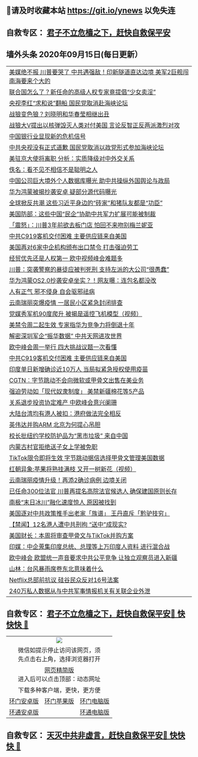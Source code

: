 ## 📩请及时收藏本站 https://git.io/ynews 以免失连</a>
## 自救专区： [君子不立危樯之下，赶快自救保平安 ](https://github.com/pwgy/td/blob/master/README.md)

## 墙外头条 2020年09月15日(每日更新）</a>

 <table>
<tr><td colspan="2" align="left"><a href="https://xdkiug.azureedge.net/?name=c1223607&key=krgexxuardvhjliu&from=gy2">美媒绝不报 川普要哭了 中共遇强敌！印新隧道直达边境 美军2巨舰闯南海要来个大的</a></td></tr>
<tr><td colspan="2" align="left"><a href="https://xdkiug.azureedge.net/?name=c1223670&key=krgexxuardvhjliu&from=gy2">联合国怎么了？新任命的高级人权专家竟提倡“少女卖淫”</a></td></tr>
<tr><td colspan="2" align="left"><a href="https://xdkiug.azureedge.net/?name=c1223605&key=krgexxuardvhjliu&from=gy2">央视李红“求和说”翻船 国民党取消赴海峡论坛</a></td></tr>
<tr><td colspan="2" align="left"><a href="https://xdkiug.azureedge.net/?name=c1223612&key=krgexxuardvhjliu&from=gy2">战狼变色狼？刘晓明和华春莹相继出丑</a></td></tr>
<tr><td colspan="2" align="left"><a href="https://xdkiug.azureedge.net/?name=c1223609&key=krgexxuardvhjliu&from=gy2">战狼大V提出以核弹毁灭人类对付美国 言论反智正反两派激烈对攻</a></td></tr>
<tr><td colspan="2" align="left"><a href="https://xdkiug.azureedge.net/?name=c1223613&key=krgexxuardvhjliu&from=gy2">中国银行业显现新的危机信号</a></td></tr>
<tr><td colspan="2" align="left"><a href="https://xdkiug.azureedge.net/?name=c1223642&key=krgexxuardvhjliu&from=gy2">中共央视没有正式道歉 国民党取消以政党形式参加海峡论坛</a></td></tr>
<tr><td colspan="2" align="left"><a href="https://xdkiug.azureedge.net/?name=c1223615&key=krgexxuardvhjliu&from=gy2">美驻京大使将离职 分析：实质降级对中外交关系</a></td></tr>
<tr><td colspan="2" align="left"><a href="https://xdkiug.azureedge.net/?name=c1223675&key=krgexxuardvhjliu&from=gy2">佚名：看不见不相信不是聪明之人</a></td></tr>
<tr><td colspan="2" align="left"><a href="https://xdkiug.azureedge.net/?name=c1223610&key=krgexxuardvhjliu&from=gy2">中国公司巨大境外个人数据库曝光 助中共操纵外国舆论与政局</a></td></tr>
<tr><td colspan="2" align="left"><a href="https://xdkiug.azureedge.net/?name=c1223673&key=krgexxuardvhjliu&from=gy2">华为鸿蒙被揭抄袭安卓 疑部分源代码曝光</a></td></tr>
<tr><td colspan="2" align="left"><a href="https://xdkiug.azureedge.net/?name=c1223627&key=krgexxuardvhjliu&from=gy2">全球掀反共潮 这些习近平身边的“砖家”和猪队友都是“功臣”</a></td></tr>
<tr><td colspan="2" align="left"><a href="https://xdkiug.azureedge.net/?name=c1223667&key=krgexxuardvhjliu&from=gy2">美国防部：这些中国“民企”协助中共军力扩展可能被制裁</a></td></tr>
<tr><td colspan="2" align="left"><a href="https://xdkiug.azureedge.net/?name=c1223616&key=krgexxuardvhjliu&from=gy2">「震怒」：川普3年前欲去板门店 怕回不来吻别梅兰妮亚</a></td></tr>
<tr><td colspan="2" align="left"><a href="https://xdkiug.azureedge.net/?name=c1223678&key=krgexxuardvhjliu&from=gy2">中共C919客机交付困难 主要供应链来自美国</a></td></tr>
<tr><td colspan="2" align="left"><a href="https://xdkiug.azureedge.net/?name=c1223645&key=krgexxuardvhjliu&from=gy2">美国再对6家中企机构颁布出口禁令 打击强迫劳工</a></td></tr>
<tr><td colspan="2" align="left"><a href="https://xdkiug.azureedge.net/?name=c1223681&key=krgexxuardvhjliu&from=gy2">经贸优先还是人权第一 欧中视频峰会难题多</a></td></tr>
<tr><td colspan="2" align="left"><a href="https://xdkiug.azureedge.net/?name=c1223669&key=krgexxuardvhjliu&from=gy2">川普：突袭警察的暴徒应被判死刑 支持左派的大公司“很愚蠢”</a></td></tr>
<tr><td colspan="2" align="left"><a href="https://xdkiug.azureedge.net/?name=c1223629&key=krgexxuardvhjliu&from=gy2">华为鸿蒙OS2.0抄袭安卓坐实？！网友曝：连包名都没改</a></td></tr>
<tr><td colspan="2" align="left"><a href="https://xdkiug.azureedge.net/?name=c1223674&key=krgexxuardvhjliu&from=gy2">人有正气  邪不侵身 自会驱邪祛病</a></td></tr>
<tr><td colspan="2" align="left"><a href="https://xdkiug.azureedge.net/?name=c1223641&key=krgexxuardvhjliu&from=gy2">云南瑞丽突爆疫情 一居民小区紧急封闭排查</a></td></tr>
<tr><td colspan="2" align="left"><a href="https://xdkiug.azureedge.net/?name=c1223634&key=krgexxuardvhjliu&from=gy2">党媒秀军机90度爬升 被揭是遥控飞机模型（视频）</a></td></tr>
<tr><td colspan="2" align="left"><a href="https://xdkiug.azureedge.net/?name=c1223606&key=krgexxuardvhjliu&from=gy2">美禁令周二起生效 专家指华为竞争力将倒退十年</a></td></tr>
<tr><td colspan="2" align="left"><a href="https://xdkiug.azureedge.net/?name=c1223680&key=krgexxuardvhjliu&from=gy2">解密深圳军企“振华数据” 中共天网进攻世界</a></td></tr>
<tr><td colspan="2" align="left"><a href="https://xdkiug.azureedge.net/?name=c1223603&key=krgexxuardvhjliu&from=gy2">欧中峰会周一举行 四大挑战议题一次看懂</a></td></tr>
<tr><td colspan="2" align="left"><a href="https://xdkiug.azureedge.net/?name=c1223621&key=krgexxuardvhjliu&from=gy2">中共C919客机交付困难 主要供应链来自美国</a></td></tr>
<tr><td colspan="2" align="left"><a href="https://xdkiug.azureedge.net/?name=c1223666&key=krgexxuardvhjliu&from=gy2">印度单日新增确诊近10万人 当局拟紧急授权使用疫苗</a></td></tr>
<tr><td colspan="2" align="left"><a href="https://xdkiug.azureedge.net/?name=c1223665&key=krgexxuardvhjliu&from=gy2">CGTN︰字节跳动不会向微软或甲骨文出售在美业务</a></td></tr>
<tr><td colspan="2" align="left"><a href="https://xdkiug.azureedge.net/?name=c1223682&key=krgexxuardvhjliu&from=gy2">强迫劳动如「现代奴隶制度」 美禁新疆棉花等5产品</a></td></tr>
<tr><td colspan="2" align="left"><a href="https://xdkiug.azureedge.net/?name=c1223640&key=krgexxuardvhjliu&from=gy2">关系退步投资协定难产 中欧峰会意兴阑珊</a></td></tr>
<tr><td colspan="2" align="left"><a href="https://xdkiug.azureedge.net/?name=c1223664&key=krgexxuardvhjliu&from=gy2">大陆台湾均有港人被扣：港府做法完全相反</a></td></tr>
<tr><td colspan="2" align="left"><a href="https://xdkiug.azureedge.net/?name=c1223624&key=krgexxuardvhjliu&from=gy2">英伟达并购ARM 北京为何提心吊胆</a></td></tr>
<tr><td colspan="2" align="left"><a href="https://xdkiug.azureedge.net/?name=c1223668&key=krgexxuardvhjliu&from=gy2">校长批纽约学校防护品为“黑市垃圾” 来自中国</a></td></tr>
<tr><td colspan="2" align="left"><a href="https://xdkiug.azureedge.net/?name=c1223644&key=krgexxuardvhjliu&from=gy2">内蒙古村官拒绝送子女上学被免职</a></td></tr>
<tr><td colspan="2" align="left"><a href="https://xdkiug.azureedge.net/?name=c1223643&key=krgexxuardvhjliu&from=gy2">TikTok限令即将生效 字节跳动据信选择甲骨文管理美国数据</a></td></tr>
<tr><td colspan="2" align="left"><a href="https://xdkiug.azureedge.net/?name=c1223652&key=krgexxuardvhjliu&from=gy2">红朝异象:苹果将熟挂满枝 又开一树新花（视频）</a></td></tr>
<tr><td colspan="2" align="left"><a href="https://xdkiug.azureedge.net/?name=c1223628&key=krgexxuardvhjliu&from=gy2">云南瑞丽疫情升级！再添2确诊病例 边境关闭</a></td></tr>
<tr><td colspan="2" align="left"><a href="https://xdkiug.azureedge.net/?name=c1223630&key=krgexxuardvhjliu&from=gy2">已任命300位法官 川普再提名高院法官候选人 确保建国原则长存</a></td></tr>
<tr><td colspan="2" align="left"><a href="https://xdkiug.azureedge.net/?name=c1223661&key=krgexxuardvhjliu&from=gy2">南极“末日冰川”融化速度惊人 原因被找到</a></td></tr>
<tr><td colspan="2" align="left"><a href="https://xdkiug.azureedge.net/?name=c1223662&key=krgexxuardvhjliu&from=gy2">美国逐对中共政策推手出老家「族谱」 王丹直斥「黔驴技穷」</a></td></tr>
<tr><td colspan="2" align="left"><a href="https://xdkiug.azureedge.net/?name=c1223650&key=krgexxuardvhjliu&from=gy2">【禁闻】12名港人遭中共刑拘 “送中”成现实?</a></td></tr>
<tr><td colspan="2" align="left"><a href="https://xdkiug.azureedge.net/?name=c1223608&key=krgexxuardvhjliu&from=gy2">美国财长：本周将审查甲骨文与TikTok并购方案</a></td></tr>
<tr><td colspan="2" align="left"><a href="https://xdkiug.azureedge.net/?name=c1223614&key=krgexxuardvhjliu&from=gy2">印媒：中企蒐集印度总统、总理等上万印度人资料 进行混合战</a></td></tr>
<tr><td colspan="2" align="left"><a href="https://xdkiug.azureedge.net/?name=c1223655&key=krgexxuardvhjliu&from=gy2">欧中峰会 欧盟统一声音要求中共公平竞争 让独立观察员进入新疆</a></td></tr>
<tr><td colspan="2" align="left"><a href="https://xdkiug.azureedge.net/?name=c1223654&key=krgexxuardvhjliu&from=gy2">山林：台风暴雨席卷东北意味着什么</a></td></tr>
<tr><td colspan="2" align="left"><a href="https://xdkiug.azureedge.net/?name=c1223639&key=krgexxuardvhjliu&from=gy2">Netflix总部前抗议 硅谷民众反对16号法案</a></td></tr>
<tr><td colspan="2" align="left"><a href="https://xdkiug.azureedge.net/?name=c1223604&key=krgexxuardvhjliu&from=gy2">240万私人数据从与中共军事情报机关有关联企业外泄</a></td></tr>

</table>

 ## 自救专区： [君子不立危樯之下，赶快自救保平安🍎 快快快 📩](https://github.com/pwgy/td/blob/master/README.md)
 
<table>
  <tr>
    <td colspan="3" align="center"><img src="https://cdn.jsdelivr.net/gh/opipe/up/oGate65.jpg"/></td>
  </tr>
  <tr>
    <td colspan="3" align="center">微信如提示停止访问该网页，须<br/>先点击右上角，选择浏览器打开</td>
  <tr>
  <tr>
    <td colspan="3" align="center"><a href="https://gitcdn.xyz/cdn/otiny/up/master/show005.htm">网页精简版</a><br/>进入后可以点击顶部：动态网址</td>
  </tr>
  <tr>
    <td colspan="3" align="center">下载多种客户端，更快，更方便</td>
  <tr>
  <tr>
    <td align="center"><a href="https://cdn.jsdelivr.net/gh/opipe/up/oGatea.apk">环门安卓版</a></td>
    <td align="center"><a href="https://x.co/odisk">环门苹果版</a></td>
    <td align="center"><a href="https://cdn.jsdelivr.net/gh/opipe/up/oGate.zip">环门电脑版</a></td>
  </tr>
  <tr>
    <td align="center"><a href="https://cdn.jsdelivr.net/gh/opipe/up/oPipe.apk">环通安卓版</a></td>
    <td align="center"></td>
    <td align="center"><a href="https://raw.githubusercontent.com/opipe/up/master/oPipe.zip">环通电脑版</a></td>
  </tr>
  
</table>


 ## 自救专区： [天灭中共非虚言，赶快自救保平安🍎 快快快 📩](https://github.com/pwgy/td/blob/master/README.md)
